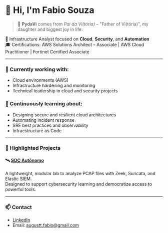 # 👋 Hi, I'm Fabio Souza

> 📛 **PydaVi** comes from *Pai da Vi(tória)* – "Father of Vi(tória)", my daughter and biggest joy in life.

🔧 Infrastructure Analyst focused on **Cloud**, **Security**, and **Automation**  
🎓 Certifications: AWS Solutions Architect – Associate | AWS Cloud Practitioner | Fortinet Certified Associate  

---

### 🔭 Currently working with:
- Cloud environments (AWS)
- Infrastructure hardening and monitoring
- Technical leadership in cloud and security projects

### 🌱 Continuously learning about:
- Designing secure and resilient cloud architectures
- Automating incident response
- SRE best practices and observability
- Infraestructure as Code

---

### 📌 Highlighted Projects

#### 🛰 [SOC Autônomo](https://github.com/PydaVi/soc-autonomo)  
A lightweight, modular lab to analyze PCAP files with Zeek, Suricata, and Elastic SIEM.  
Designed to support cybersecurity learning and democratize access to powerful tools.

---

### 📫 Contact

- [LinkedIn](https://www.linkedin.com/in/fabio-souza-2464a81a9)  
- Email: augustt.fabio@gmail.com  
